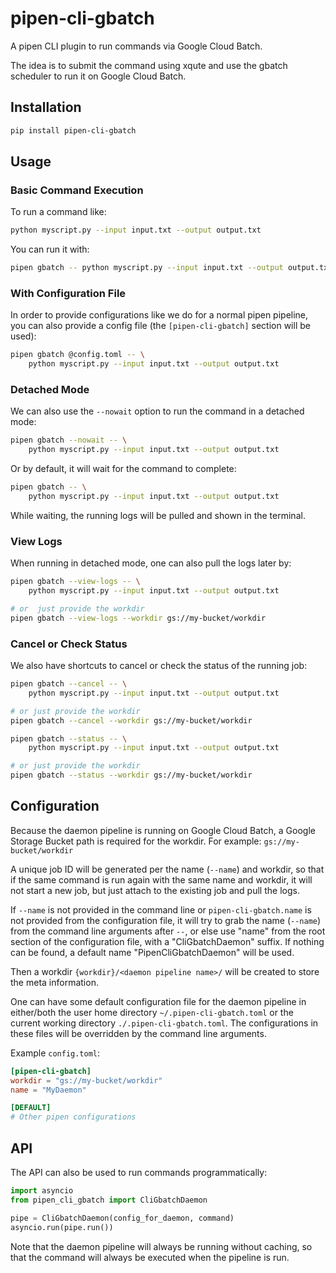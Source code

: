 # pipen-cli-gbatch

A pipen CLI plugin to run commands via Google Cloud Batch.

The idea is to submit the command using xqute and use the gbatch scheduler to run it on Google Cloud Batch.

## Installation

```bash
pip install pipen-cli-gbatch
```

## Usage

### Basic Command Execution

To run a command like:

```bash
python myscript.py --input input.txt --output output.txt
```

You can run it with:

```bash
pipen gbatch -- python myscript.py --input input.txt --output output.txt
```

### With Configuration File

In order to provide configurations like we do for a normal pipen pipeline, you can also provide a config file (the `[pipen-cli-gbatch]` section will be used):

```bash
pipen gbatch @config.toml -- \
    python myscript.py --input input.txt --output output.txt
```

### Detached Mode

We can also use the `--nowait` option to run the command in a detached mode:

```bash
pipen gbatch --nowait -- \
    python myscript.py --input input.txt --output output.txt
```

Or by default, it will wait for the command to complete:

```bash
pipen gbatch -- \
    python myscript.py --input input.txt --output output.txt
```

While waiting, the running logs will be pulled and shown in the terminal.

### View Logs

When running in detached mode, one can also pull the logs later by:

```bash
pipen gbatch --view-logs -- \
    python myscript.py --input input.txt --output output.txt

# or  just provide the workdir
pipen gbatch --view-logs --workdir gs://my-bucket/workdir
```

### Cancel or Check Status

We also have shortcuts to cancel or check the status of the running job:

```bash
pipen gbatch --cancel -- \
    python myscript.py --input input.txt --output output.txt

# or just provide the workdir
pipen gbatch --cancel --workdir gs://my-bucket/workdir

pipen gbatch --status -- \
    python myscript.py --input input.txt --output output.txt

# or just provide the workdir
pipen gbatch --status --workdir gs://my-bucket/workdir
```

## Configuration

Because the daemon pipeline is running on Google Cloud Batch, a Google Storage Bucket path is required for the workdir. For example: `gs://my-bucket/workdir`

A unique job ID will be generated per the name (`--name`) and workdir, so that if the same command is run again with the same name and workdir, it will not start a new job, but just attach to the existing job and pull the logs.

If `--name` is not provided in the command line or `pipen-cli-gbatch.name` is not provided from the configuration file, it will try to grab the name (`--name`) from the command line arguments after `--`, or else use "name" from the root section of the configuration file, with a "CliGbatchDaemon" suffix. If nothing can be found, a default name "PipenCliGbatchDaemon" will be used.

Then a workdir `{workdir}/<daemon pipeline name>/` will be created to store the meta information.

One can have some default configuration file for the daemon pipeline in either/both the user home directory `~/.pipen-cli-gbatch.toml` or the current working directory `./.pipen-cli-gbatch.toml`. The configurations in these files will be overridden by the command line arguments.

Example `config.toml`:

```toml
[pipen-cli-gbatch]
workdir = "gs://my-bucket/workdir"
name = "MyDaemon"

[DEFAULT]
# Other pipen configurations
```

## API

The API can also be used to run commands programmatically:

```python
import asyncio
from pipen_cli_gbatch import CliGbatchDaemon

pipe = CliGbatchDaemon(config_for_daemon, command)
asyncio.run(pipe.run())
```

Note that the daemon pipeline will always be running without caching, so that the command will always be executed when the pipeline is run.
